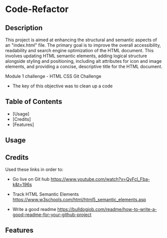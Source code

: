 # Code-Refactor

## Description

This project is aimed at enhancing the structural and semantic aspects of an "index.html" file. The primary goal is to improve the overall accessibility, readability and search engine optimization of the HTML document. This involves updating HTML semantic elements, adding logical structure alongside styling and positioning, including alt attributes for icon and image elements, and providing a concise, descriptive title for the HTML document.

Module 1 challenge - HTML CSS Git Challenge

- The key of this objective was to clean up a code 

## Table of Contents

- [Usage]
- [Credits]
- [Features]

## Usage

## Credits
Used these links in order to:

- Go live on Git hub
https://www.youtube.com/watch?v=QyFcl_Fba-k&t=196s

- Track HTML Semantic Elements
https://www.w3schools.com/html/html5_semantic_elements.asp

- Write a good readme
https://bulldogjob.com/readme/how-to-write-a-good-readme-for-your-github-project

## Features